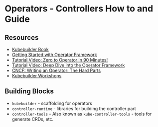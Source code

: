 # Operators - Controllers How to and Guide

## Resources

- [Kubebuilder Book](https://book.kubebuilder.io/introduction.html)
- [Getting Started with Operator Framework](https://medium.com/@alibaba-cloud/getting-started-with-kubernetes-operator-and-operator-framework-8fe406985e34)
- [Tutorial Video: Zero to Operator in 90 Minutes!](https://www.youtube.com/watch?v=KBTXBUVNF2I)
- [Tutorial Video: Deep Dive into the Operator Framework](https://www.youtube.com/watch?v=8_DaCcRMp5I)
- [CNCF: Writing an Operator: The Hard Parts](https://www.youtube.com/watch?v=wMqzAOp15wo)
- [Kubebuilder Workshops](https://github.com/directxman12/kubebuilder-workshops)

## Building Blocks

- `kubebuilder` - scaffolding for operators
- `controller-runtime` - libraries for building the controller part
- `controller-tools` - Also known as `kube-controller-tools` - tools for generate CRDs, etc.

